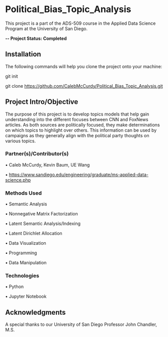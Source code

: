 # Political_Bias_Topic_Analysis

This project is a part of the ADS-509 course in the Applied Data Science Program at the University of San Diego. 

**-- Project Status: Completed**

## Installation
The following commands will help you clone the project onto your machine:

git init

git clone https://github.com/CalebMcCurdy/Political_Bias_Topic_Analysis.git

## Project Intro/Objective

The purpose of this project is to develop topics models that help gain understanding into the different focuses between CNN and FoxNews articles. As both sources are politically focused, they make determinations on which topics to highlight over others. This information can be used by campaigns as they generally align with the political party thoughts on various topics.

### Partner(s)/Contributor(s)  
•	Caleb McCurdy, Kevin Baum, UE Wang

•	https://www.sandiego.edu/engineering/graduate/ms-applied-data-science.php 

### Methods Used
•	Semantic Analysis

•	Nonnegative Matrix Factorization

•	Latent Semantic Analysis/Indexing

•	Latent Dirichlet Allocation

•	Data Visualization

•	Programming 

•	Data Manipulation

### Technologies
•	Python

•	Jupyter Notebook

## Acknowledgments
A special thanks to our University of San Diego Professor John Chandler, M.S. 
